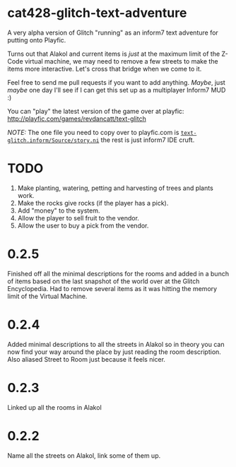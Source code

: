 cat428-glitch-text-adventure
============================

A very alpha version of Glitch "running" as an inform7 text adventure for putting onto Playfic.

Turns out that Alakol and current items is _just_ at the maximum limit of the Z-Code virtual machine, we may need to remove
a few streets to make the items more interactive. Let's cross that bridge when we come to it.

Feel free to send me pull requests if you want to add anything. _Maybe_, just _maybe_ one day I'll see if I can get this
set up as a multiplayer Inform7 MUD :)

You can "play" the latest version of the game over at playfic: http://playfic.com/games/revdancatt/text-glitch

*NOTE:* The one file you need to copy over to playfic.com is [`text-glitch.inform/Source/story.ni`](https://github.com/revdancatt/cat428-glitch-text-adventure/blob/master/text-glitch.inform/Source/story.ni) the rest is just inform7 IDE cruft.


TODO
====

1. Make planting, watering, petting and harvesting of trees and plants work.
2. Make the rocks give rocks (if the player has a pick).
3. Add "money" to the system.
4. Allow the player to sell fruit to the vendor.
5. Allow the user to buy a pick from the vendor.


0.2.5
=====

Finished off all the minimal descriptions for the rooms and added in a bunch of items based on the last snapshot of the world over at the Glitch Encyclopedia. Had to remove several items as it was hitting the memory limit of the Virtual Machine.

0.2.4
=====

Added minimal descriptions to all the streets in Alakol so in theory you can now find your way around the place by just reading the room description.
Also aliased Street to Room just because it feels nicer.

0.2.3
=====

Linked up all the rooms in Alakol


0.2.2
=====

Name all the streets on Alakol, link some of them up.
